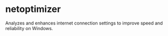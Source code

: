 # netoptimizer
Analyzes and enhances internet connection settings to improve speed and reliability on Windows.
